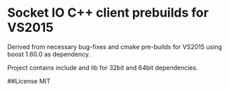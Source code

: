 # Socket IO C++ client prebuilds for VS2015
Derived from necessary bug-fixes and cmake pre-builds for VS2015 using boost 1.60.0 as dependency.

Project contains include and lib for 32bit and 64bit dependencies.

##License
MIT